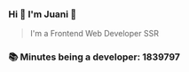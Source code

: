 ### Hi 👋 I&#39;m Juani 🦁

> I&#39;m a Frontend Web Developer SSR

### 📚 Minutes being a developer: 1839797
